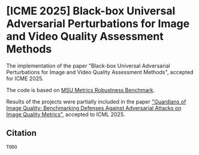 # [ICME 2025] Black-box Universal Adversarial Perturbations for Image and Video Quality Assessment Methods

The implementation of the paper "Black-box Universal Adversarial Perturbations for Image and Video Quality Assessment Methods", accepted for ICME 2025.

The code is based on [MSU Metrics Robustness Benchmark](https://videoprocessing.ai/benchmarks/metrics-robustness.html). 

Results of the projects were partially included in the paper ["Guardians of Image Quality: Benchmarking Defenses Against Adversarial Attacks on Image Quality Metrics"](https://videoprocessing.ai/benchmarks/iqa-defenses.html), accepted to ICML 2025.

## Citation

```
TODO
```